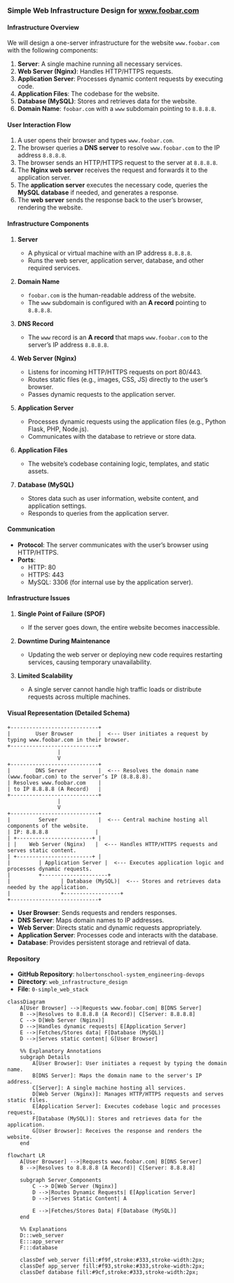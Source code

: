 ### Simple Web Infrastructure Design for www.foobar.com

#### Infrastructure Overview
We will design a one-server infrastructure for the website `www.foobar.com` with the following components:

1. **Server**: A single machine running all necessary services.
2. **Web Server (Nginx)**: Handles HTTP/HTTPS requests.
3. **Application Server**: Processes dynamic content requests by executing code.
4. **Application Files**: The codebase for the website.
5. **Database (MySQL)**: Stores and retrieves data for the website.
6. **Domain Name**: `foobar.com` with a `www` subdomain pointing to `8.8.8.8`.

#### User Interaction Flow
1. A user opens their browser and types `www.foobar.com`.
2. The browser queries a **DNS server** to resolve `www.foobar.com` to the IP address `8.8.8.8`.
3. The browser sends an HTTP/HTTPS request to the server at `8.8.8.8`.
4. The **Nginx web server** receives the request and forwards it to the application server.
5. The **application server** executes the necessary code, queries the **MySQL database** if needed, and generates a response.
6. The **web server** sends the response back to the user’s browser, rendering the website.

#### Infrastructure Components

1. **Server**
   - A physical or virtual machine with an IP address `8.8.8.8`.
   - Runs the web server, application server, database, and other required services.

2. **Domain Name**
   - `foobar.com` is the human-readable address of the website.
   - The `www` subdomain is configured with an **A record** pointing to `8.8.8.8`.

3. **DNS Record**
   - The `www` record is an **A record** that maps `www.foobar.com` to the server’s IP address `8.8.8.8`.

4. **Web Server (Nginx)**
   - Listens for incoming HTTP/HTTPS requests on port 80/443.
   - Routes static files (e.g., images, CSS, JS) directly to the user’s browser.
   - Passes dynamic requests to the application server.

5. **Application Server**
   - Processes dynamic requests using the application files (e.g., Python Flask, PHP, Node.js).
   - Communicates with the database to retrieve or store data.

6. **Application Files**
   - The website’s codebase containing logic, templates, and static assets.

7. **Database (MySQL)**
   - Stores data such as user information, website content, and application settings.
   - Responds to queries from the application server.

#### Communication
- **Protocol**: The server communicates with the user’s browser using HTTP/HTTPS.
- **Ports**:
  - HTTP: 80
  - HTTPS: 443
  - MySQL: 3306 (for internal use by the application server).

#### Infrastructure Issues
1. **Single Point of Failure (SPOF)**
   - If the server goes down, the entire website becomes inaccessible.

2. **Downtime During Maintenance**
   - Updating the web server or deploying new code requires restarting services, causing temporary unavailability.

3. **Limited Scalability**
   - A single server cannot handle high traffic loads or distribute requests across multiple machines.

#### Visual Representation (Detailed Schema)
```plaintext
+----------------------------+
|        User Browser        |  <--- User initiates a request by typing www.foobar.com in their browser.
+----------------------------+
                |
                V
+----------------------------+
|        DNS Server          |  <--- Resolves the domain name (www.foobar.com) to the server’s IP (8.8.8.8).
| Resolves www.foobar.com    |
| to IP 8.8.8.8 (A Record)   |
+----------------------------+
                |
                V
+----------------------------+
|         Server             |  <--- Central machine hosting all components of the website.
| IP: 8.8.8.8               |
| +------------------------+ |
| |    Web Server (Nginx)   |  <--- Handles HTTP/HTTPS requests and serves static content.
| +------------------------+ |
|         | Application Server |  <--- Executes application logic and processes dynamic requests.
|         +---------------------+
|                | Database (MySQL)|  <--- Stores and retrieves data needed by the application.
|                +------------------+
+----------------------------+
```
- **User Browser**: Sends requests and renders responses.
- **DNS Server**: Maps domain names to IP addresses.
- **Web Server**: Directs static and dynamic requests appropriately.
- **Application Server**: Processes code and interacts with the database.
- **Database**: Provides persistent storage and retrieval of data.

#### Repository
- **GitHub Repository**: `holbertonschool-system_engineering-devops`
- **Directory**: `web_infrastructure_design`
- **File**: `0-simple_web_stack`

```mermaid
classDiagram
    A[User Browser] -->|Requests www.foobar.com| B[DNS Server]
    B -->|Resolves to 8.8.8.8 (A Record)| C[Server: 8.8.8.8]
    C --> D[Web Server (Nginx)]
    D -->|Handles dynamic requests| E[Application Server]
    E -->|Fetches/Stores data| F[Database (MySQL)]
    D -->|Serves static content| G[User Browser]

    %% Explanatory Annotations
    subgraph Details
        A[User Browser]: User initiates a request by typing the domain name.
        B[DNS Server]: Maps the domain name to the server's IP address.
        C[Server]: A single machine hosting all services.
        D[Web Server (Nginx)]: Manages HTTP/HTTPS requests and serves static files.
        E[Application Server]: Executes codebase logic and processes requests.
        F[Database (MySQL)]: Stores and retrieves data for the application.
        G[User Browser]: Receives the response and renders the website.
    end
```
```mermaid
flowchart LR
    A[User Browser] -->|Requests www.foobar.com| B[DNS Server]
    B -->|Resolves to 8.8.8.8 (A Record)| C[Server: 8.8.8.8]

    subgraph Server_Components
        C --> D[Web Server (Nginx)]
        D -->|Routes Dynamic Requests| E[Application Server]
        D -->|Serves Static Content| A

        E -->|Fetches/Stores Data| F[Database (MySQL)]
    end

    %% Explanations
    D:::web_server
    E:::app_server
    F:::database

    classDef web_server fill:#f9f,stroke:#333,stroke-width:2px;
    classDef app_server fill:#f93,stroke:#333,stroke-width:2px;
    classDef database fill:#9cf,stroke:#333,stroke-width:2px;

```
